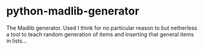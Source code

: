 # python-madlib-generator
The Madlib generator. Used I think for no particular reason to but netherless a tool to teach random generation of items and inserting that general items in lists...
